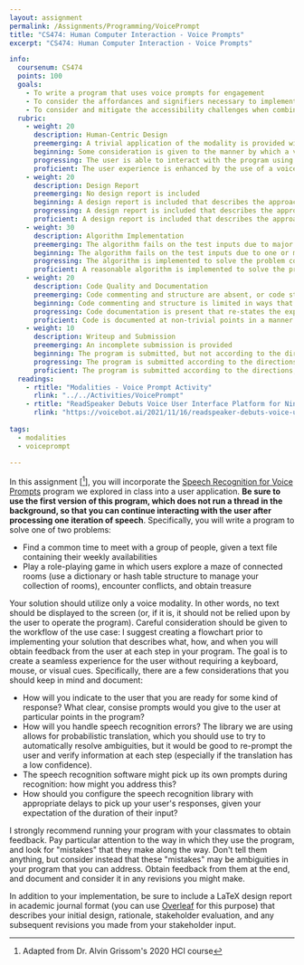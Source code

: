 ```yaml
---
layout: assignment
permalink: /Assignments/Programming/VoicePrompt
title: "CS474: Human Computer Interaction - Voice Prompts"
excerpt: "CS474: Human Computer Interaction - Voice Prompts"

info:
  coursenum: CS474
  points: 100
  goals:
    - To write a program that uses voice prompts for engagement
    - To consider the affordances and signifiers necessary to implement a voice system
    - To consider and mitigate the accessibility challenges when combining voice and text interaction    
  rubric:
    - weight: 20 
      description: Human-Centric Design
      preemerging: A trivial application of the modality is provided without regard to proper signifiers or affordances to facilitate human interaction
      beginning: Some consideration is given to the manner by which a voice modality is incorporated into the program, but it is not clear at all times to the user what to do and how to interact
      progressing: The user is able to interact with the program using the voice modality in most cases, with a few minor ambiguities that could be identified through additional testing
      proficient: The user experience is enhanced by the use of a voice modality
    - weight: 20
      description: Design Report      
      preemerging: No design report is included
      beginning: A design report is included that describes the approach taken to solving the problem and incorporating the voice modality in a trivial way
      progressing: A design report is included that describes the approach taken to solving the problem and incorporating the voice modality in a manner that carefully considers the problem from the perspective of one stakeholder
      proficient: A design report is included that describes the approach taken to solving the problem and incorporating the voice modality through documented discussions and test cases with a variety of stakeholders
    - weight: 30
      description: Algorithm Implementation
      preemerging: The algorithm fails on the test inputs due to major issues, or the program fails to compile and/or run
      beginning: The algorithm fails on the test inputs due to one or more minor issues
      progressing: The algorithm is implemented to solve the problem correctly according to given test inputs, but would fail if executed in a general case due to a minor issue or omission in the algorithm design or implementation
      proficient: A reasonable algorithm is implemented to solve the problem which correctly solves the problem according to the given test inputs, and would be reasonably expected to solve the problem in the general case
    - weight: 20
      description: Code Quality and Documentation
      preemerging: Code commenting and structure are absent, or code structure departs significantly from best practice, and/or the code departs significantly from the style guide
      beginning: Code commenting and structure is limited in ways that reduce the readability of the program, and/or there are minor departures from the style guide
      progressing: Code documentation is present that re-states the explicit code definitions, and/or code is written that mostly adheres to the style guide
      proficient: Code is documented at non-trivial points in a manner that enhances the readability of the program, and code is written according to the style guide
    - weight: 10
      description: Writeup and Submission
      preemerging: An incomplete submission is provided
      beginning: The program is submitted, but not according to the directions in one or more ways (for example, because it is lacking a readme writeup or missing answers to written questions)
      progressing: The program is submitted according to the directions with a minor omission or correction needed, including a readme writeup describing the solution and answering nearly all questions posed in the instructions
      proficient: The program is submitted according to the directions, including a readme writeup describing the solution and answering all questions posed in the instructions
  readings:
    - rtitle: "Modalities - Voice Prompt Activity"
      rlink: "../../Activities/VoicePrompt"
    - rtitle: "ReadSpeaker Debuts Voice User Interface Platform for Nintendo Switch"
      rlink: "https://voicebot.ai/2021/11/16/readspeaker-debuts-voice-user-interface-platform-for-nintendo-switch/"
      
tags:
  - modalities
  - voiceprompt
  
---
```


In this assignment [[^1]], you will incorporate the [Speech Recognition for Voice Prompts](../Activities/VoicePrompt) program we explored in class into a user application.  **Be sure to use the first version of this program, which does not run a thread in the background, so that you can continue interacting with the user after processing one iteration of speech**.  Specifically, you will write a program to solve one of two problems:

* Find a common time to meet with a group of people, given a text file containing their weekly availabilities
* Play a role-playing game in which users explore a maze of connected rooms (use a dictionary or hash table structure to manage your collection of rooms), encounter conflicts, and obtain treasure

Your solution should utilize only a voice modality.  In other words, no text should be displayed to the screen (or, if it is, it should not be relied upon by the user to operate the program).  Careful consideration should be given to the workflow of the use case: I suggest creating a flowchart prior to implementing your solution that describes what, how, and when you will obtain feedback from the user at each step in your program.  The goal is to create a seamless experience for the user without requiring a keyboard, mouse, or visual cues.  Specifically, there are a few considerations that you should keep in mind and document:

* How will you indicate to the user that you are ready for some kind of response?  What clear, consise prompts would you give to the user at particular points in the program?
* How will you handle speech recognition errors?  The library we are using allows for probabilistic translation, which you should use to try to automatically resolve ambiguities, but it would be good to re-prompt the user and verify information at each step (especially if the translation has a low confidence).
* The speech recognition software might pick up its own prompts during recognition: how might you address this?
* How should you configure the speech recognition library with appropriate delays to pick up your user's responses, given your expectation of the duration of their input?

I strongly recommend running your program with your classmates to obtain feedback.  Pay particular attention to the way in which they use the program, and look for "mistakes" that they make along the way.  Don't tell them anything, but consider instead that these "mistakes" may be ambiguities in your program that you can address.  Obtain feedback from them at the end, and document and consider it in any revisions you might make.

In addition to your implementation, be sure to include a LaTeX design report in academic journal format (you can use [Overleaf](https://www.overleaf.com/) for this purpose) that describes your initial design, rationale, stakeholder evaluation, and any subsequent revisions you made from your stakeholder input.

[^1]: Adapted from Dr. Alvin Grissom's 2020 HCI course